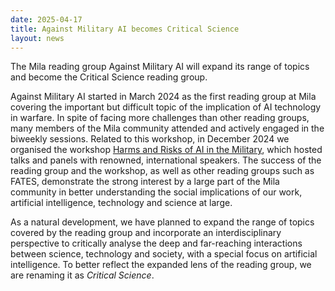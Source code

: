```yaml
---
date: 2025-04-17
title: Against Military AI becomes Critical Science
layout: news
---
```

The Mila reading group Against Military AI will expand its range of topics and become the Critical Science reading group.

Against Military AI started in March 2024 as the first reading group at Mila covering the important but difficult topic of the implication of AI technology in warfare. In spite of facing more challenges than other reading groups, many members of the Mila community attended and actively engaged in the biweekly sessions. Related to this workshop, in December 2024 we organised the workshop [Harms and Risks of AI in the Military](https://www.harms-risks-ai-military.org/), which hosted talks and panels with renowned, international speakers. The success of the reading group and the workshop, as well as other reading groups such as FATES, demonstrate the strong interest by a large part of the Mila community in better understanding the social implications of our work, artificial intelligence, technology and science at large.

As a natural development, we have planned to expand the range of topics covered by the reading group and incorporate an interdisciplinary perspective to critically analyse the deep and far-reaching interactions between science, technology and society, with a special focus on artificial intelligence. To better reflect the expanded lens of the reading group, we are renaming it as _Critical Science_.
